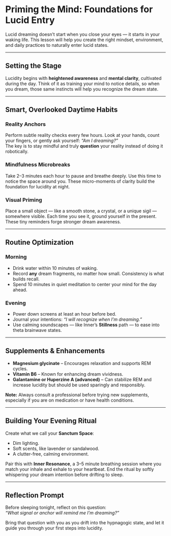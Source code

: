 


# **Priming the Mind: Foundations for Lucid Entry**

Lucid dreaming doesn’t start when you close your eyes — it starts in your waking life. This lesson will help you create the right mindset, environment, and daily practices to naturally enter lucid states.

---

## **Setting the Stage**

Lucidity begins with **heightened awareness** and **mental clarity**, cultivated during the day. Think of it as training your mind to notice details, so when you dream, those same instincts will help you recognize the dream state.

---

## **Smart, Overlooked Daytime Habits**

### **Reality Anchors**
Perform subtle reality checks every few hours. Look at your hands, count your fingers, or gently ask yourself: *“Am I dreaming?”*  
The key is to stay mindful and truly **question** your reality instead of doing it robotically.

### **Mindfulness Microbreaks**
Take 2–3 minutes each hour to pause and breathe deeply. Use this time to notice the space around you. These micro-moments of clarity build the foundation for lucidity at night.

### **Visual Priming**
Place a small object — like a smooth stone, a crystal, or a unique sigil — somewhere visible. Each time you see it, ground yourself in the present. These tiny reminders forge stronger dream awareness.

---

## **Routine Optimization**

### **Morning**
- Drink water within 10 minutes of waking.  
- Record **any** dream fragments, no matter how small. Consistency is what builds recall.  
- Spend 10 minutes in quiet meditation to center your mind for the day ahead.

### **Evening**
- Power down screens at least an hour before bed.  
- Journal your intentions: *“I will recognize when I’m dreaming.”*  
- Use calming soundscapes — like Inner’s **Stillness** path — to ease into theta brainwave states.

---

## **Supplements & Enhancements**

- **Magnesium glycinate** – Encourages relaxation and supports REM cycles.  
- **Vitamin B6** – Known for enhancing dream vividness.  
- **Galantamine or Huperzine A (advanced)** – Can stabilize REM and increase lucidity but should be used sparingly and responsibly.

**Note:** Always consult a professional before trying new supplements, especially if you are on medication or have health conditions.

---

## **Building Your Evening Ritual**

Create what we call your **Sanctum Space**:  
- Dim lighting.  
- Soft scents, like lavender or sandalwood.  
- A clutter-free, calming environment.

Pair this with **Inner Resonance**, a 3–5 minute breathing session where you match your inhale and exhale to your heartbeat. End the ritual by softly whispering your dream intention before drifting to sleep.

---

## **Reflection Prompt**

Before sleeping tonight, reflect on this question:  
*“What signal or anchor will remind me I’m dreaming?”*

Bring that question with you as you drift into the hypnagogic state, and let it guide you through your first steps into lucidity.
